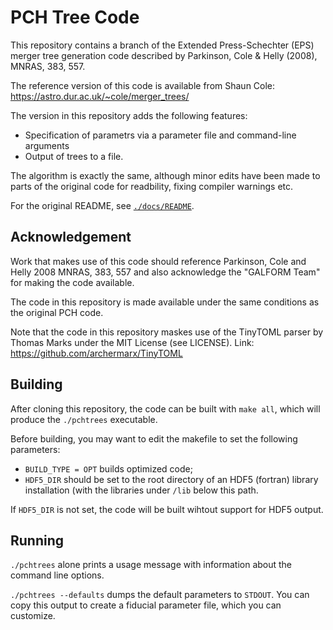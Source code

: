 # PCH Tree Code

This repository contains a branch of the Extended Press-Schechter (EPS) merger tree generation code described by Parkinson, Cole & Helly (2008), MNRAS, 383, 557. 

The reference version of this code is available from Shaun Cole:
https://astro.dur.ac.uk/~cole/merger_trees/

The version in this repository adds the following features:

- Specification of parametrs via a parameter file and command-line arguments
- Output of trees to a file.

The algorithm is exactly the same, although minor edits have been made to parts of the original code for readbility, fixing compiler warnings etc.

For the original README, see [`./docs/README`](https://github.com/nthu-ga/pchtrees/blob/main/docs/README_original).

## Acknowledgement

Work that makes use of this code should reference Parkinson, Cole and Helly 2008 MNRAS, 383, 557 and also acknowledge the "GALFORM Team" for making the code available.

The code in this repository is made available under the same conditions as the original PCH code. 

Note that the code in this repository maskes use of the TinyTOML parser by Thomas Marks under the MIT License (see LICENSE). Link: https://github.com/archermarx/TinyTOML

## Building

After cloning this repository, the code can be built with `make all`, which will produce the `./pchtrees` executable. 

Before building, you may want to edit the makefile to set the following parameters:

* `BUILD_TYPE = OPT` builds optimized code;
* `HDF5_DIR` should be set to the root directory of an HDF5 (fortran) library installation (with the libraries under `/lib` below this path.

If `HDF5_DIR` is not set, the code will be built wihtout support for HDF5 output.

## Running

`./pchtrees` alone prints a usage message with information about the command line options.

`./pchtrees --defaults` dumps the default parameters to `STDOUT`. You can copy this output to create a fiducial parameter file, which you can customize.




